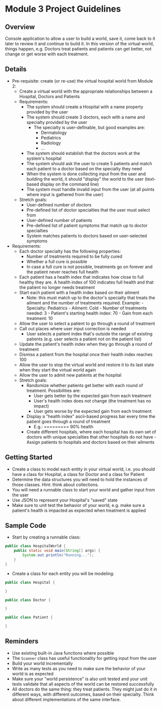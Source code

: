 # Module 3 Project Guidelines

## Overview

Console application to allow a user to build a world, save it, come back to it
later to review it and continue to build it. In this version of the virtual
world, things happen, e.g. Doctors treat patients and patients can get better,
not change or get worse with each treatment.

## Details

- Pre-requisite: create (or re-use) the virtual hospital world from Module 2:
  - Create a virtual world with the appropriate relationships between a
    Hospital, Doctors and Patients
  - Requirements:
    - The system should create a Hospital with a name property provided by the
      user
    - The system should create 3 doctors, each with a name and specialty
      provided by the user
      - The specialty is user-definable, but good examples are:
        - Dermatology
        - Pediatrics
        - Radiology
        - ...
    - The system should establish that the doctors work at the system's hospital
    - The system should ask the user to create 5 patients and match each patient
      to a doctor based on the specialty they need
    - When the system is done collecting input from the user and building the
      world, it should "display" the world to the user (text-based display on
      the command line)
    - The system must handle invalid input from the user (at all points where
      input is gathered from the user)
  - Stretch goals:
    - User-defined number of doctors
    - Pre-defined list of doctor specialties that the user must select from
    - User-defined number of patients
    - Pre-defined list of patient symptoms that match up to doctor specialties
    - System matches patients to doctors based on user-selected symptoms
- Requirements:
  - Each doctor specialty has the following properties:
    - Number of treatments required to be fully cured
    - Whether a full cure is possible
    - In case a full cure is not possible, treatments go on forever and the
      patient never reaches full health
  - Each patient has a health index that indicates how close to full healthy
    they are. A health index of 100 indicates full health and that the patient
    no longer needs treatment
  - Start each patient with a health index based on their ailment
    - Note: this must match up to the doctor's specialty that treats the ailment
      and the number of treatments required. Example: - Specialty: Pediatrics -
      Ailment: Cold - Number of treatments needed: 3 - Patient's starting health
      index: 70 - Gain from each treatment: 10
  - Allow the user to select a patient to go through a round of treatment
  - Call out places where user input correction is needed
    - User selects a patient index that's outside the range of existing patients
      (e.g. user selects a patient not on the patient list)
  - Update the patient's health index when they go through a round of treatment
  - Dismiss a patient from the hospital once their health index reaches 100
  - Allow the user to stop the virtual world and restore it to its last state
    when they start the virtual world again
  - Allow the user to admit new patients at the hospital
  - Stretch goals:
    - Randomize whether patients get better with each round of treatment.
      Possibilities are:
      - User gets better by the expected gain from each treatment
      - User's health index does not change (the treatment has no impact)
      - User gets worse by the expected gain from each treatment
    - Display a "health index" ascii-based progress bar every time the patient
      goes through a round of treatment
      - E.g.: ========= 90% health
    - Create different hospitals, where each hospital has its own set of doctors
      with unique specialties that other hospitals do not have - Assign patients
      to hospitals and doctors based on their ailments

## Getting Started

- Create a class to model each entity in your virtual world, i.e. you should
  have a class for Hospital, a class for Doctor and a class for Patient
- Determine the data structures you will need to hold the instances of those
  classes. Hint: think about collections.
- You will need a runnable class to start your world and gather input from the
  user
- Use JSON to represent your Hospital's "saved" state
- Make sure to unit test the behavior of your world, e.g. make sure a patient's
  health is impacted as expected when treatment is applied

## Sample Code

- Start by creating a runnable class:

```java
public class HospitalWorld {
    public static void main(String[] args) {
        System.out.println("Running...");
    }
}
```

- Create a class for each entity you will be modeling:

```java
public class Hospital {

}
```

```java
public class Doctor {

}
```

```java
public class Patient {

}
```

## Reminders

- Use existing built-in Java functions where possible
- The `Scanner` class has useful functionality for getting input from the user
- Build your world incrementally
- Write as many tests as you need to make sure the behavior of your world is as
  expected
- Make sure your "world persistence" is also unit tested and your unit tests
  validate that all aspects of the world can be restored successfully
- All doctors do the same thing: they treat patients. They might just do it in
  different ways, with different outcomes, based on their specialty. Think about
  different implementations of the same interface.

